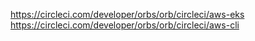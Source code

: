 https://circleci.com/developer/orbs/orb/circleci/aws-eks
https://circleci.com/developer/orbs/orb/circleci/aws-cli